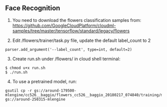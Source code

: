 ## Face Recognition

1. You need to download the flowers classification samples from:
https://github.com/GoogleCloudPlatform/cloudml-samples/tree/master/tensorflow/standard/legacy/flowers

2. Edit /flowers/trainer/task.py file, update the default label_count to 2

```
parser.add_argument('--label_count', type=int, default=2)
```

3. Create run.sh under /flowers/ in cloud shell terminal:

```
$ chmod u+x run.sh
$ ./run.sh
```

4. To use a pretrained model, run:

```
gsutil cp -r gs://around-179500-mlengine/cc526__baggio/flowers_cc526__baggio_20180217_074840/training/model gs://around-250315-mlengine
```
